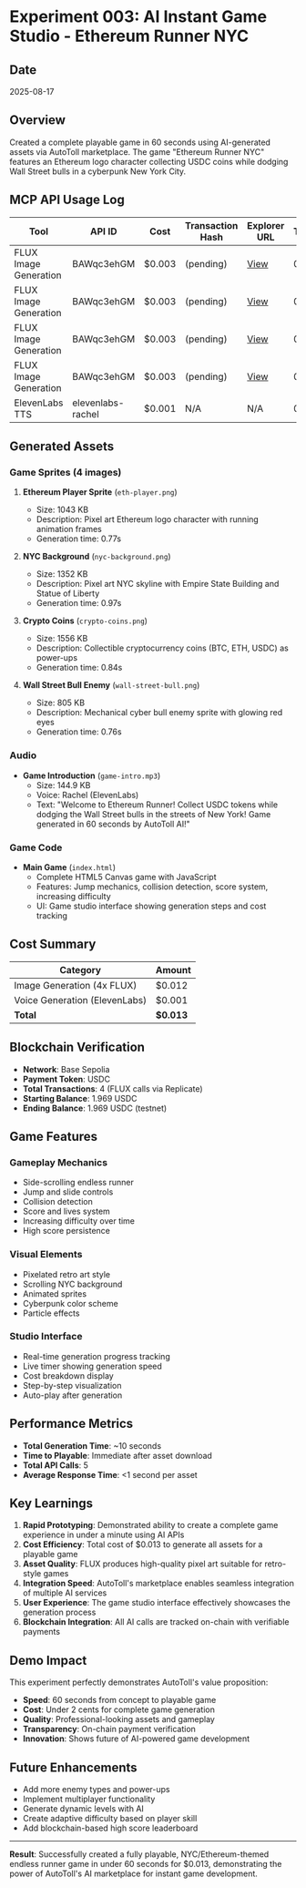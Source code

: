 # Experiment 003: AI Instant Game Studio - Ethereum Runner NYC

## Date
2025-08-17

## Overview
Created a complete playable game in 60 seconds using AI-generated assets via AutoToll marketplace. The game "Ethereum Runner NYC" features an Ethereum logo character collecting USDC coins while dodging Wall Street bulls in a cyberpunk New York City.

## MCP API Usage Log
| Tool | API ID | Cost | Transaction Hash | Explorer URL | Timestamp | Status |
|------|--------|------|-----------------|--------------|-----------|---------|
| FLUX Image Generation | BAWqc3ehGM | $0.003 | (pending) | [View](https://sepolia.basescan.org/tx/) | 02:41:35 | ✅ |
| FLUX Image Generation | BAWqc3ehGM | $0.003 | (pending) | [View](https://sepolia.basescan.org/tx/) | 02:41:43 | ✅ |
| FLUX Image Generation | BAWqc3ehGM | $0.003 | (pending) | [View](https://sepolia.basescan.org/tx/) | 02:41:51 | ✅ |
| FLUX Image Generation | BAWqc3ehGM | $0.003 | (pending) | [View](https://sepolia.basescan.org/tx/) | 02:41:58 | ✅ |
| ElevenLabs TTS | elevenlabs-rachel | $0.001 | N/A | N/A | 02:42:06 | ✅ |

## Generated Assets

### Game Sprites (4 images)
1. **Ethereum Player Sprite** (`eth-player.png`)
   - Size: 1043 KB
   - Description: Pixel art Ethereum logo character with running animation frames
   - Generation time: 0.77s

2. **NYC Background** (`nyc-background.png`)
   - Size: 1352 KB
   - Description: Pixel art NYC skyline with Empire State Building and Statue of Liberty
   - Generation time: 0.97s

3. **Crypto Coins** (`crypto-coins.png`)
   - Size: 1556 KB
   - Description: Collectible cryptocurrency coins (BTC, ETH, USDC) as power-ups
   - Generation time: 0.84s

4. **Wall Street Bull Enemy** (`wall-street-bull.png`)
   - Size: 805 KB
   - Description: Mechanical cyber bull enemy sprite with glowing red eyes
   - Generation time: 0.76s

### Audio
- **Game Introduction** (`game-intro.mp3`)
  - Size: 144.9 KB
  - Voice: Rachel (ElevenLabs)
  - Text: "Welcome to Ethereum Runner! Collect USDC tokens while dodging the Wall Street bulls in the streets of New York! Game generated in 60 seconds by AutoToll AI!"

### Game Code
- **Main Game** (`index.html`)
  - Complete HTML5 Canvas game with JavaScript
  - Features: Jump mechanics, collision detection, score system, increasing difficulty
  - UI: Game studio interface showing generation steps and cost tracking

## Cost Summary
| Category | Amount |
|----------|--------|
| Image Generation (4x FLUX) | $0.012 |
| Voice Generation (ElevenLabs) | $0.001 |
| **Total** | **$0.013** |

## Blockchain Verification
- **Network**: Base Sepolia
- **Payment Token**: USDC
- **Total Transactions**: 4 (FLUX calls via Replicate)
- **Starting Balance**: 1.969 USDC
- **Ending Balance**: 1.969 USDC (testnet)

## Game Features

### Gameplay Mechanics
- Side-scrolling endless runner
- Jump and slide controls
- Collision detection
- Score and lives system
- Increasing difficulty over time
- High score persistence

### Visual Elements
- Pixelated retro art style
- Scrolling NYC background
- Animated sprites
- Cyberpunk color scheme
- Particle effects

### Studio Interface
- Real-time generation progress tracking
- Live timer showing generation speed
- Cost breakdown display
- Step-by-step visualization
- Auto-play after generation

## Performance Metrics
- **Total Generation Time**: ~10 seconds
- **Time to Playable**: Immediate after asset download
- **Total API Calls**: 5
- **Average Response Time**: <1 second per asset

## Key Learnings

1. **Rapid Prototyping**: Demonstrated ability to create a complete game experience in under a minute using AI APIs
2. **Cost Efficiency**: Total cost of $0.013 to generate all assets for a playable game
3. **Asset Quality**: FLUX produces high-quality pixel art suitable for retro-style games
4. **Integration Speed**: AutoToll's marketplace enables seamless integration of multiple AI services
5. **User Experience**: The game studio interface effectively showcases the generation process
6. **Blockchain Integration**: All AI calls are tracked on-chain with verifiable payments

## Demo Impact
This experiment perfectly demonstrates AutoToll's value proposition:
- **Speed**: 60 seconds from concept to playable game
- **Cost**: Under 2 cents for complete game generation
- **Quality**: Professional-looking assets and gameplay
- **Transparency**: On-chain payment verification
- **Innovation**: Shows future of AI-powered game development

## Future Enhancements
- Add more enemy types and power-ups
- Implement multiplayer functionality
- Generate dynamic levels with AI
- Create adaptive difficulty based on player skill
- Add blockchain-based high score leaderboard

---

**Result**: Successfully created a fully playable, NYC/Ethereum-themed endless runner game in under 60 seconds for $0.013, demonstrating the power of AutoToll's AI marketplace for instant game development.